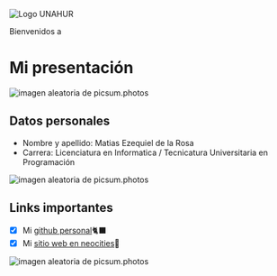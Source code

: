 ![Logo UNAHUR](./assets/UNAHUR.png)

Bienvenidos a
# Mi presentación
![imagen aleatoria de picsum.photos](https://picsum.photos/1600/300?random=1)

## Datos personales
* Nombre y apellido: Matias Ezequiel de la Rosa
* Carrera: Licenciatura en Informatica / Tecnicatura Universitaria en Programación

![imagen aleatoria de picsum.photos](https://picsum.photos/1600/300?random=2)

## Links importantes
- [x] Mi [github personal](https://github.com/Matytoonist)🐈‍⬛
- [x] Mi [sitio web en neocities](https://matytoonistarchive.neocities.org/)🌆

![imagen aleatoria de picsum.photos](https://picsum.photos/1600/300?random=3)

